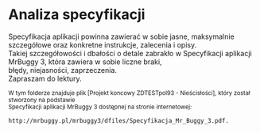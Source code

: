 #  Analiza specyfikacji  
Specyfikacja aplikacji powinna zawierać w sobie jasne, maksymalnie szczegółowe oraz konkretne instrukcje, zalecenia i opisy.  
Takiej szczegółowości i dbałości o detale zabrakło w Specyfikacji aplikacji MrBuggy 3, która zawiera w sobie liczne braki,  
błędy, niejasności, zaprzeczenia.  
Zapraszam do lektury.  
  
<sup> W tym folderze znajduje plik [Projekt koncowy ZDTESTpol93 - Nieścisłości], który został stworzony na podstawie   
Specyfikacji aplikacji MrBuggy 3 dostępnej na stronie internetowej: </sup>
```
http://mrbuggy.pl/mrbuggy3/dfiles/Specyfikacja_Mr_Buggy_3.pdf.  
```  

